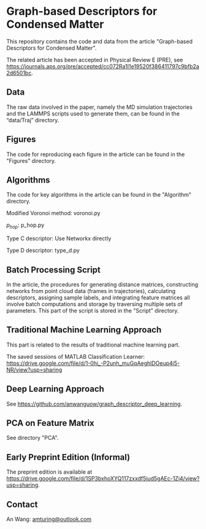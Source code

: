 Graph-based Descriptors for Condensed Matter
==============

This repository contains the code and data from the article "Graph-based Descriptors for Condensed Matter".

The related article has been accepted in Physical Review E (PRE), see https://journals.aps.org/pre/accepted/cc072Ra1I1e19520f386411797c9bfb2a2d6501bc.

Data
-----------------
The raw data involved in the paper, namely the MD simulation trajectories and the LAMMPS scripts used to generate them, can be found in the “data/Traj” directory.

Figures
-----------------
The code for reproducing each figure in the article can be found in the "Figures" directory.

Algorithms
-----------------
The code for key algorithms in the article can be found in the "Algorithm" directory.

Modified Voronoi method: voronoi.py

$p_{hop}$: p\_hop.py

Type C descriptor: Use Networkx directly

Type D descriptor: type\_d.py

Batch Processing Script
-----------------
In the article, the procedures for generating distance matrices, constructing networks from point cloud data (frames in trajectories), calculating descriptors, assigning sample labels, and integrating feature matrices all involve batch computations and storage by traversing multiple sets of parameters. This part of the script is stored in the "Script" directory.


Traditional Machine Learning Approach
-----------------
This part is related to the results of traditional machine learning part.

The saved sessions of MATLAB Classification Learner:
https://drive.google.com/file/d/1-0hi_-P2unh_muGqAeghlDOeup4i5-NR/view?usp=sharing

Deep Learning Approach
-----------------
See https://github.com/anwanguow/graph_descriptor_deep_learning.

PCA on Feature Matrix
-----------------
See directory "PCA".

Early Preprint Edition (Informal)
-----------------
The preprint edition is available at https://drive.google.com/file/d/1SP3bxhoXYQ117zxxdf5iud5gAEc-1Zj4/view?usp=sharing.

Contact
-----------------
An Wang: amturing@outlook.com 
